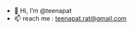 - 👋 Hi, I’m @teenapat
- 📫 reach me : teenapat.rat@gmail.com

<!---
teenapat/teenapat is a ✨ special ✨ repository because its `README.md` (this file) appears on your GitHub profile.
You can click the Preview link to take a look at your changes.
--->
